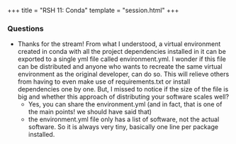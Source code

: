 +++
title = "RSH 11: Conda"
template = "session.html"
+++

### Questions

- Thanks for the stream! From what I understood, a virtual environment created
  in conda with all the project dependencies installed in it can be exported
  to a single yml file called environment.yml. I wonder if this file can be
  distributed and anyone who wants to recreate the same virtual environment as
  the original developer, can do so. This will relieve others from having to
  even make use of requirements.txt or install dependencies one by one. But, I
  missed to notice if the size of the file is big and whether this approach of
  distributing your software scales well?
    - Yes, you can share the environment.yml (and in fact, that is one of the main points!  we should have said that)
    - the environment.yml file only has a list of software, not the actual software.  So it is always very tiny, basically one line per package installed.
